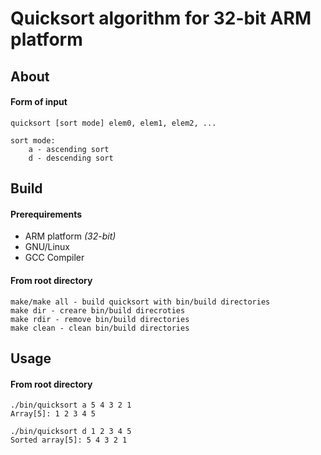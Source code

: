 # Quicksort algorithm for 32-bit ARM platform
## About
#### Form of input
	quicksort [sort mode] elem0, elem1, elem2, ...

	sort mode:
		a - ascending sort
		d - descending sort
## Build
#### Prerequirements
- ARM platform *(32-bit)*
- GNU/Linux
- GCC Compiler
#### From root directory
	make/make all - build quicksort with bin/build directories
	make dir - creare bin/build direcroties
	make rdir - remove bin/build directories
	make clean - clean bin/build directories
## Usage
#### From root directory
	./bin/quicksort a 5 4 3 2 1
	Array[5]: 1 2 3 4 5

	./bin/quicksort d 1 2 3 4 5
	Sorted array[5]: 5 4 3 2 1 
